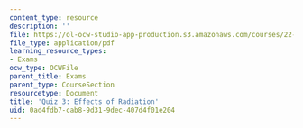 ```yaml
---
content_type: resource
description: ''
file: https://ol-ocw-studio-app-production.s3.amazonaws.com/courses/22-01-introduction-to-nuclear-engineering-and-ionizing-radiation-fall-2016/0ad4fdb7cab89d319dec407d4f01e204_MIT22_01F16_Quiz3.pdf
file_type: application/pdf
learning_resource_types:
- Exams
ocw_type: OCWFile
parent_title: Exams
parent_type: CourseSection
resourcetype: Document
title: 'Quiz 3: Effects of Radiation'
uid: 0ad4fdb7-cab8-9d31-9dec-407d4f01e204
---
```

